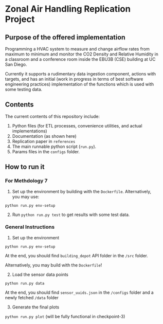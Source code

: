# Zonal Air Handling Replication Project

## Purpose of the offered implementation
Programming a HVAC system to measure and change airflow rates from maximum to minimum and monitor the CO2 Density and Relative Humidity in a classroom and a conference room inside the EBU3B (CSE) building at UC San Diego.

Currently it supports a rudimentary data ingestion component, actions with targets, and has an initial (work in progress in terms of best software engineering practices) implementation of the functions which is used with some testing data.

## Contents
The current contents of this repository include:
1. Python files (for ETL processes, convenience utilities, and actual implementations)
2. Documentation (as shown here)
3. Replication paper in `references`
4. The main runnable python script (`run.py`). 
5. Params files in the `configs` folder.

## How to run it

### For Methdology 7

1. Set up the environment by building with the `Dockerfile`. Alternatively, you may use:

`python run.py env-setup`

2. Run `python run.py test` to get results with some test data.

### General Instructions

1. Set up the environment

`python run.py env-setup`

At the end, you should find `building_depot` API folder in the `/src` folder.

Alternatively, you may build with the `Dockerfile`!

2. Load the sensor data points

`python run.py data`

At the end, you should find `sensor_uuids.json` in the `/configs` folder and a newly fetched `/data` folder

3. Generate the final plots

`python run.py plot` (will be fully functional in checkpoint-3)

